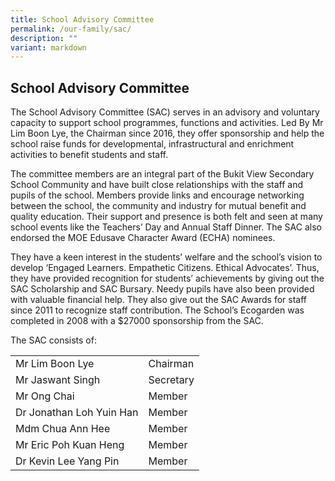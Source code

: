 ```yaml
---
title: School Advisory Committee
permalink: /our-family/sac/
description: ""
variant: markdown
---
```

## School Advisory Committee

The School Advisory Committee (SAC) serves in an advisory and voluntary capacity to support school programmes, functions and activities. Led By Mr Lim Boon Lye, the Chairman since 2016, they offer sponsorship and help the school raise funds for developmental, infrastructural and enrichment activities to benefit students and staff.  
  
The committee members are an integral part of the Bukit View Secondary School Community and have built close relationships with the staff and pupils of the school. Members provide links and encourage networking between the school, the community and industry for mutual benefit and quality education. Their support and presence is both felt and seen at many school events like the Teachers’ Day and Annual Staff Dinner. The SAC also endorsed the MOE Edusave Character Award (ECHA) nominees.  
  
They have a keen interest in the students’ welfare and the school’s vision to develop ‘Engaged Learners. Empathetic Citizens. Ethical Advocates’. Thus, they have provided recognition for students’ achievements by giving out the SAC Scholarship and SAC Bursary. Needy pupils have also been provided with valuable financial help. They also give out the SAC Awards for staff since 2011 to recognize staff contribution. The School’s Ecogarden was completed in 2008 with a $27000 sponsorship from the SAC.

The SAC consists of:

|   |   |
|---|---|
| Mr Lim Boon Lye  | Chairman  |
|  Mr Jaswant Singh | Secretary  |
|  Mr Ong Chai | Member  |
|  Dr Jonathan Loh Yuin Han | Member  |
|  Mdm Chua Ann Hee | Member  |
| Mr Eric Poh Kuan Heng  |  Member |
| Dr Kevin Lee Yang Pin   | Member  |